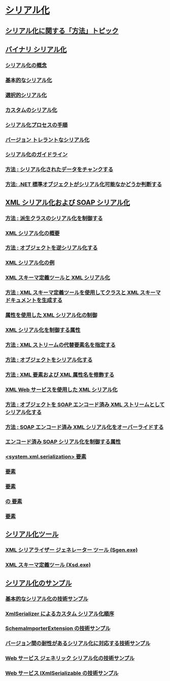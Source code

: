 # [シリアル化](index.md)
## [シリアル化に関する「方法」トピック](serialization-how-to-topics.md)
## [バイナリ シリアル化](binary-serialization.md)
### [シリアル化の概念](serialization-concepts.md)
### [基本的なシリアル化](basic-serialization.md)
### [選択的シリアル化](selective-serialization.md)
### [カスタムのシリアル化](custom-serialization.md)
### [シリアル化プロセスの手順](steps-in-the-serialization-process.md)
### [バージョン トレラントなシリアル化](version-tolerant-serialization.md)
### [シリアル化のガイドライン](serialization-guidelines.md)
### [方法 : シリアル化されたデータをチャンクする](how-to-chunk-serialized-data.md)
### [方法: .NET 標準オブジェクトがシリアル化可能なかどうか判断する](how-to-determine-if-netstandard-object-is-serializable.md)
## [XML シリアル化および SOAP シリアル化](xml-and-soap-serialization.md)
### [方法 : 派生クラスのシリアル化を制御する](how-to-control-serialization-of-derived-classes.md)
### [XML シリアル化の概要](introducing-xml-serialization.md)
### [方法 : オブジェクトを逆シリアル化する](how-to-deserialize-an-object.md)
### [XML シリアル化の例](examples-of-xml-serialization.md)
### [XML スキーマ定義ツールと XML シリアル化](the-xml-schema-definition-tool-and-xml-serialization.md)
### [方法 : XML スキーマ定義ツールを使用してクラスと XML スキーマ ドキュメントを生成する](xml-schema-def-tool-gen.md)
### [属性を使用した XML シリアル化の制御](controlling-xml-serialization-using-attributes.md)
### [XML シリアル化を制御する属性](attributes-that-control-xml-serialization.md)
### [方法 : XML ストリームの代替要素名を指定する](how-to-specify-an-alternate-element-name-for-an-xml-stream.md)
### [方法 : オブジェクトをシリアル化する](how-to-serialize-an-object.md)
### [方法 : XML 要素および XML 属性名を修飾する](how-to-qualify-xml-element-and-xml-attribute-names.md)
### [XML Web サービスを使用した XML シリアル化](xml-serialization-with-xml-web-services.md)
### [方法 : オブジェクトを SOAP エンコード済み XML ストリームとしてシリアル化する](how-to-serialize-an-object-as-a-soap-encoded-xml-stream.md)
### [方法 : SOAP エンコード済み XML シリアル化をオーバーライドする](how-to-override-encoded-soap-xml-serialization.md)
### [エンコード済み SOAP シリアル化を制御する属性](attributes-that-control-encoded-soap-serialization.md)
### [<system.xml.serialization> 要素](system-xml-serialization-element.md)
### [<dateTimeSerialization> 要素](datetimeserialization-element.md)
### [<schemaImporterExtensions> 要素](schemaimporterextensions-element.md)
### [<xmlSchemaImporterExtensions> の <add> 要素](add-element-for-xmlschemaimporterextensions.md)
### [<xmlSerializer> 要素](xmlserializer-element.md)
## [シリアル化ツール](serialization-tools.md)
### [XML シリアライザー ジェネレーター ツール (Sgen.exe)](xml-serializer-generator-tool-sgen-exe.md)
### [XML スキーマ定義ツール (Xsd.exe)](xml-schema-definition-tool-xsd-exe.md)
## [シリアル化のサンプル](serialization-samples.md)
### [基本的なシリアル化の技術サンプル](basic-serialization-technology-sample.md)
### [XmlSerializer によるカスタム シリアル化順序](custom-serialization-order-with-xmlserializer.md)
### [SchemaImporterExtension の技術サンプル](schemaimporterextension-technology-sample.md)
### [バージョン間の耐性があるシリアル化に対応する技術サンプル](version-tolerant-serialization-technology-sample.md)
### [Web サービス ジェネリック シリアル化の技術サンプル](web-services-generics-serialization-technology-sample.md)
### [Web サービス IXmlSerializable の技術サンプル](web-services-ixmlserializable-technology-sample.md)
